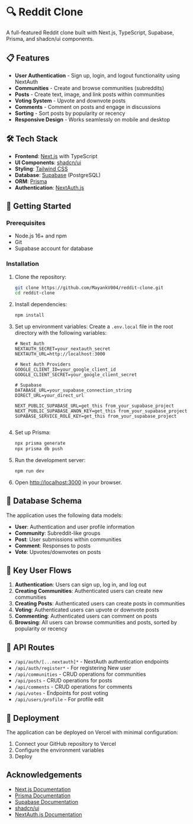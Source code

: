 # 🔍 Reddit Clone

A full-featured Reddit clone built with Next.js, TypeScript, Supabase, Prisma, and shadcn/ui components.

## 📋 Features

- **User Authentication** - Sign up, login, and logout functionality using NextAuth
- **Communities** - Create and browse communities (subreddits)
- **Posts** - Create text, image, and link posts within communities
- **Voting System** - Upvote and downvote posts
- **Comments** - Comment on posts and engage in discussions
- **Sorting** - Sort posts by popularity or recency
- **Responsive Design** - Works seamlessly on mobile and desktop

## 🛠️ Tech Stack

- **Frontend**: [Next.js](https://nextjs.org/) with TypeScript
- **UI Components**: [shadcn/ui](https://ui.shadcn.com/)
- **Styling**: [Tailwind CSS](https://tailwindcss.com/)
- **Database**: [Supabase](https://supabase.com/) (PostgreSQL)
- **ORM**: [Prisma](https://www.prisma.io/)
- **Authentication**: [NextAuth.js](https://next-auth.js.org/)

## 🚀 Getting Started

### Prerequisites

- Node.js 16+ and npm
- Git
- Supabase account for database

### Installation

1. Clone the repository:
   ```bash
   git clone https://github.com/MayankV004/reddit-clone.git
   cd reddit-clone
   ```

2. Install dependencies:
   ```bash
   npm install
   ```

3. Set up environment variables:
   Create a `.env.local` file in the root directory with the following variables:
   ```
   # Next Auth
   NEXTAUTH_SECRET=your_nextauth_secret
   NEXTAUTH_URL=http://localhost:3000
   
   # Next Auth Providers
   GOOGLE_CLIENT_ID=your_google_client_id
   GOOGLE_CLIENT_SECRET=your_google_client_secret
   
   # Supabase
   DATABASE_URL=your_supabase_connection_string
   DIRECT_URL=your_direct_url

   NEXT_PUBLIC_SUPABASE_URL=get_this from_your_supabase_project
   NEXT_PUBLIC_SUPABASE_ANON_KEY=get_this from_your_supabase_project
   SUPABASE_SERVICE_ROLE_KEY=get_this from_your_supabase_project
  
   ```

4. Set up Prisma:
   ```bash
   npx prisma generate
   npx prisma db push
   ```

5. Run the development server:
   ```bash
   npm run dev
   ```

6. Open [http://localhost:3000](http://localhost:3000) in your browser.

## 📝 Database Schema

The application uses the following data models:

- **User**: Authentication and user profile information
- **Community**: Subreddit-like groups
- **Post**: User submissions within communities
- **Comment**: Responses to posts
- **Vote**: Upvotes/downvotes on posts

## 📱 Key User Flows

1. **Authentication**: Users can sign up, log in, and log out
2. **Creating Communities**: Authenticated users can create new communities
3. **Creating Posts**: Authenticated users can create posts in communities
4. **Voting**: Authenticated users can upvote or downvote posts
5. **Commenting**: Authenticated users can comment on posts
6. **Browsing**: All users can browse communities and posts, sorted by popularity or recency

## 🧩 API Routes

- `/api/auth/[...nextauth]*` - NextAuth authentication endpoints
- `/api/auth/register*` - For registering New user
- `/api/communities` - CRUD operations for communities
- `/api/posts` - CRUD operations for posts
- `/api/comments` - CRUD operations for comments
- `/api/votes` - Endpoints for post voting
- `/api/users/profile` - For profile edit


## 🚢 Deployment

The application can be deployed on Vercel with minimal configuration:

1. Connect your GitHub repository to Vercel
2. Configure the environment variables
3. Deploy

## Acknowledgements

- [Next.js Documentation](https://nextjs.org/docs)
- [Prisma Documentation](https://www.prisma.io/docs)
- [Supabase Documentation](https://supabase.com/docs)
- [shadcn/ui](https://ui.shadcn.com/)
- [NextAuth.js Documentation](https://next-auth.js.org/)
